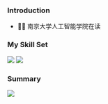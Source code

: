 ### Introduction
- 🧑‍⚕️ 南京大学人工智能学院在读
### My Skill Set
![](https://img.shields.io/badge/Python-3776AB?style=for-the-badge&logo=python&logoColor=white) ![](https://img.shields.io/badge/Markdown-000000?style=for-the-badge&logo=markdown&logoColor=white) 
### Summary
![
](https://github-readme-stats.vercel.app/api?username=questHETfrz&show_icons=true&theme=dark)
